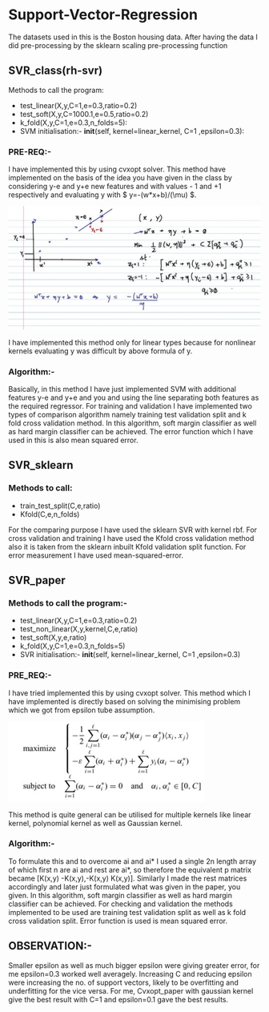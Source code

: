 # Support-Vector-Regression
The datasets used in this is the Boston housing data.
After having the data I did pre-processing by the sklearn scaling pre-processing function 

## SVR_class(rh-svr)
Methods to call the program:

* test_linear(X,y,C=1,e=0.3,ratio=0.2)
* test_soft(X,y,C=1000.1,e=0.5,ratio=0.2)
* k_fold(X,y,C=1,e=0.3,n_folds=5):
* SVM initialisation:- __init__(self, kernel=linear_kernel, C=1 ,epsilon=0.3):

### PRE-REQ:-
I have implemented this by using cvxopt solver. 
This method have implemented on the basis of the idea you have given in the class by considering y-e and y+e new features and with values - 1 and +1 respectively and evaluating y with $ y=-(w*x+b)/(\mu) $. 


![svr_class](/image/Picture1.jpg "It follows this mathematical equation")

I have implemented this method only for linear types because for nonlinear kernels evaluating y was difficult by above formula of y.
### Algorithm:-
Basically, in this method I have just implemented SVM with additional features y-e and y+e and you and using the line separating both features as the required regressor.
For training and validation I have implemented two types of comparison algorithm namely training test validation split and k fold cross validation method.
In this algorithm, soft margin classifier as well as hard margin classifier can be achieved.
The error function which I have used in this is also mean squared error.


## SVR_sklearn
### Methods to call:
*	train_test_split(C,e,ratio)
*	Kfold(C,e,n_folds)

For the comparing purpose I have used the sklearn SVR with kernel rbf.
For cross validation and training I have used the Kfold cross validation method also it is taken from the sklearn inbuilt Kfold validation split function.
For error measurement I have used mean-squared-error.



## SVR_paper
### Methods to call the program:-
*	test_linear(X,y,C=1,e=0.3,ratio=0.2)
*	test_non_linear(X,y,kernel,C,e,ratio)
*	test_soft(X,y,e,ratio)
*	k_fold(X,y,C=1,e=0.3,n_folds=5)
*	SVR initialisation:- __init__(self, kernel=linear_kernel, C=1 ,epsilon=0.3)

### PRE_REQ:-
I have tried implemented this by using cvxopt solver. 
This method which I have implemented is directly based on solving the minimising problem which we got from epsilon tube assumption.


![svr paper](/image/Picture2.jpg "It follows this mathematical equation")


This method is quite general can be utilised for multiple kernels like linear kernel, polynomial kernel as well as Gaussian kernel.
### Algorithm:-
To formulate this and to overcome ai and ai* I used a single 2n length array of which first n are ai and rest are ai*,  so therefore the equivalent p matrix became [K(x,y) -K(x,y),-K(x,y) K(x,y)]. Similarly I made the rest matrices accordingly and later just formulated what was given in the paper, you given.
In this algorithm, soft margin classifier as well as hard margin classifier can be achieved.
For checking and validation the methods implemented to be used are training test validation split as well as k fold cross validation split.
Error function is used is mean squared error. 



## OBSERVATION:-
Smaller epsilon as well as much bigger epsilon were giving greater error, for me epsilon=0.3 worked well averagely.
Increasing C and reducing epsilon were increasing the no. of support vectors, likely to be overfitting and underfitting for the vice versa.
For me, Cvxopt_paper with gaussian kernel give the best result with C=1 and epsilon=0.1 gave the best results.

